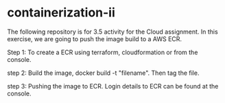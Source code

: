 # containerization-ii

The following repository is for 3.5 activity for the Cloud assignment.
In this exercise, we are going to push the image build to a AWS ECR.

Step 1: To create a ECR using terraform, cloudformation or from the console.

step 2: Build the image, docker build -t "filename". Then tag the file.

step 3: Pushing the image to ECR. Login details to ECR can be found at the console.